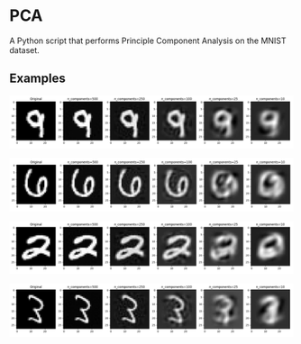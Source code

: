 # PCA
A Python script that performs Principle Component Analysis on the MNIST dataset.

## Examples
![Example1](plots/3.png)

![Example1](plots/42.png)

![Example1](plots/325.png)

![Example1](plots/782.png)
